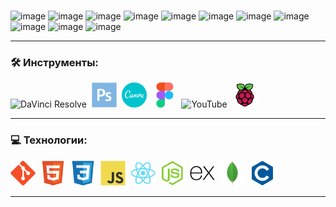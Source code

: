 ###
![image](https://user-images.githubusercontent.com/127731945/224658798-b949e6fa-7e6d-4e66-a07f-3ccfba8ff383.png)
![image](https://user-images.githubusercontent.com/127731945/224658652-3e015544-3713-4f89-8901-c691816189de.png)
![image](https://user-images.githubusercontent.com/127731945/224658710-a8aba697-cd55-4648-af63-f509b8b4ef78.png)
![image](https://user-images.githubusercontent.com/127731945/224658750-ccc3ff8e-e4e5-4fc4-89f1-fb5f67325d9e.png)
![image](https://user-images.githubusercontent.com/127731945/224658881-d6da076a-e5d4-4dc9-b859-6c4814f9238c.png)
![image](https://user-images.githubusercontent.com/127731945/224658921-ebdc4622-8ce4-4d4c-b13f-be93bab0f8bc.png)
![image](https://user-images.githubusercontent.com/127731945/224658951-48100cc8-d310-4bd5-800c-b4b7378f96ea.png)
![image](https://user-images.githubusercontent.com/127731945/224658411-05dd1baf-628d-410a-a295-78cd3540bf14.png)
![image](https://user-images.githubusercontent.com/127731945/224658362-502f9ea0-3c77-4ad9-8104-7c6b2a1bb686.png)
![image](https://user-images.githubusercontent.com/127731945/224658308-93942036-1f9b-4f53-aaae-3ae4a1369e2d.png)
![image](https://user-images.githubusercontent.com/127731945/224658119-21aa5f26-a449-4d02-a064-9e152c796af7.png)
<!--
**spakuha/spakuha** is a ✨ _special_ ✨ repository because its `README.md` (this file) appears on your GitHub profile.

Here are some ideas to get you started:

- 🔭 I’m currently working on ...
- 🌱 I’m currently learning ...
- 👯 I’m looking to collaborate on ...
- 🤔 I’m looking for help with ...
- 💬 Ask me about ...
- 📫 How to reach me: ...
- 😄 Pronouns: ...
- ⚡ Fun fact: ...
-->

---
 
### 🛠 Инструменты:

<div>
  <img src="https://upload.wikimedia.org/wikipedia/commons/9/90/DaVinci_Resolve_17_logo.svg" title="DaVinci Resolve" alt="DaVinci Resolve" width="40" height="40"/>&nbsp;
  <img src="https://github.com/devicons/devicon/blob/master/icons/photoshop/photoshop-plain.svg" title="photoshop" alt="photoshop" width="40" height="40"/>&nbsp;
  <img src="https://github.com/devicons/devicon/blob/master/icons/canva/canva-original.svg" title="canva" alt="canva" width="40" height="40"/>&nbsp;
  <img src="https://github.com/devicons/devicon/blob/master/icons/figma/figma-original.svg" title="figma" alt="figma" width="40" height="40"/>&nbsp;
  <img src="https://upload.wikimedia.org/wikipedia/commons/9/9e/YouTube_Logo_%282013-2017%29.svg" title="YouTube" alt="YouTube" width="40" height="40"/>&nbsp;
  <img src="https://github.com/devicons/devicon/blob/master/icons/raspberrypi/raspberrypi-original.svg" title="raspberrypi" alt="raspberrypi" width="40" height="40"/>&nbsp;
</div>

---

### 💻 Технологии:

<div>
  <img src="https://github.com/devicons/devicon/blob/master/icons/git/git-original.svg" title="git" alt="git" width="40" height="40"/>&nbsp
  <img src="https://github.com/devicons/devicon/blob/master/icons/html5/html5-original.svg" title="html5" alt="html5" width="40" height="40"/>&nbsp
  <img src="https://github.com/devicons/devicon/blob/master/icons/css3/css3-original.svg" title="css" alt="css" width="40" height="40"/>&nbsp
  <img src="https://github.com/devicons/devicon/blob/master/icons/javascript/javascript-original.svg" title="javascript" alt="javascript" width="40" height="40"/>&nbsp
  <img src="https://github.com/devicons/devicon/blob/master/icons/react/react-original.svg" title="reactjs" alt="reactjs" width="40" height="40"/>&nbsp
  <img src="https://github.com/devicons/devicon/blob/master/icons/nodejs/nodejs-original.svg" title="nodejs" alt="nodejs" width="40" height="40"/>&nbsp
  <img src="https://github.com/devicons/devicon/blob/master/icons/express/express-original.svg" title="express" alt="express" width="40" height="40"/>&nbsp
  <img src="https://github.com/devicons/devicon/blob/master/icons/mongodb/mongodb-original.svg" title="mongodb" alt="mongodb" width="40" height="40"/>&nbsp
  <img src="https://github.com/devicons/devicon/blob/master/icons/c/c-plain.svg" title="C" alt="C" width="40" height="40"/>&nbsp;
</div>


---

